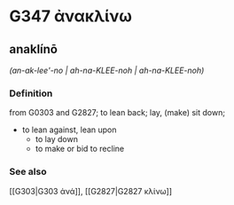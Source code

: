 # G347 ἀνακλίνω

## anaklínō

_(an-ak-lee'-no | ah-na-KLEE-noh | ah-na-KLEE-noh)_

### Definition

from G0303 and G2827; to lean back; lay, (make) sit down; 

- to lean against, lean upon
  - to lay down
  - to make or bid to recline

### See also

[[G303|G303 ἀνά]], [[G2827|G2827 κλίνω]]
